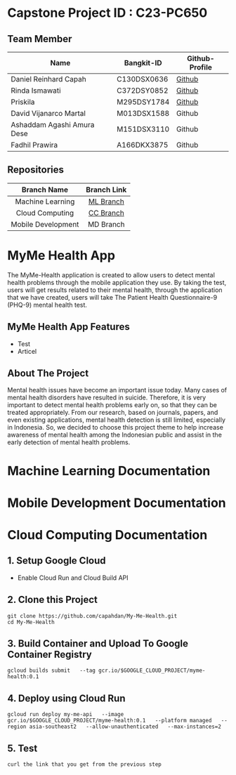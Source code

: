 # Capstone Project ID	: C23-PC650
## Team Member
| Name | Bangkit-ID | Github-Profile |
| ------ | ------ | ------- |
| Daniel Reinhard Capah | C130DSX0636 | [Github](https://github.com/capahdan) |
| Rinda Ismawati | C372DSY0852 | [Github](https://github.com/Rinda27) |
| Priskila | M295DSY1784 | [Github](https://github.com/KaylaGs) |
| David Vijanarco Martal | M013DSX1588 | Github |
| Ashaddam Agashi Amura Dese | M151DSX3110 | Github |
| Fadhil Prawira | A166DKX3875 | Github |

## Repositories
|    Branch Name     |                                      Branch Link                                         |
| :----------------: | :--------------------------------------------------------------------------------------: |
| Machine Learning | [ML Branch](https://github.com/capahdan/My-Me-Health/tree/ML-branch) |
|  Cloud Computing   | [CC Branch](https://github.com/capahdan/My-Me-Health/tree/main) |
|  Mobile Development | MD Branch |

# MyMe Health App
The MyMe-Health application is created to allow users to detect mental health problems through the mobile application they use. By taking the test, users will get results related to their mental health, through the application that we have created, users will take The Patient Health Questionnaire-9 (PHQ-9) mental health test.

## MyMe Health App Features
- Test
- Articel

## About The Project
Mental health issues have become an important issue today. Many cases of mental health disorders have resulted in suicide. Therefore, it is very important to detect mental health problems early on, so that they can be treated appropriately. From our research, based on journals, papers, and even existing applications, mental health detection is still limited, especially in Indonesia. So, we decided to choose this project theme to help increase awareness of mental health among the Indonesian public and assist in the early detection of mental health problems.

# Machine Learning Documentation




# Mobile Development Documentation




# Cloud Computing Documentation
## 1. Setup Google Cloud
- Enable Cloud Run and Cloud Build API

## 2. Clone this Project
```
git clone https://github.com/capahdan/My-Me-Health.git
cd My-Me-Health
```
## 3. Build Container and Upload To Google Container Registry
```
gcloud builds submit   --tag gcr.io/$GOOGLE_CLOUD_PROJECT/myme-health:0.1
```
## 4. Deploy using Cloud Run
```
gcloud run deploy my-me-api   --image gcr.io/$GOOGLE_CLOUD_PROJECT/myme-health:0.1   --platform managed   --region asia-southeast2   --allow-unauthenticated   --max-instances=2
```

## 5. Test
    curl the link that you get from the previous step









